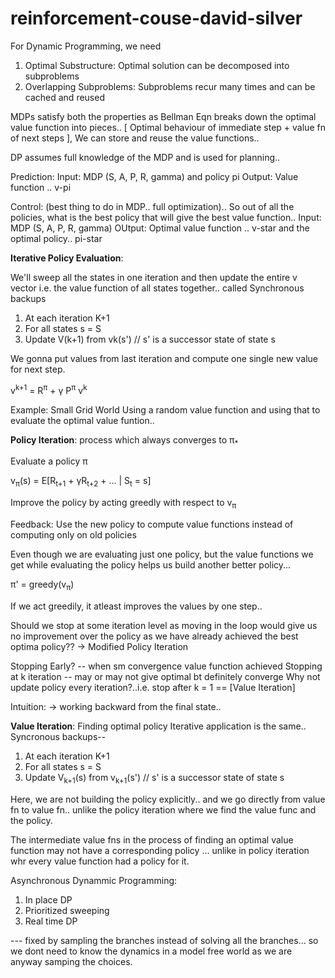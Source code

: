 # reinforcement-couse-david-silver

For Dynamic Programming, we need
1. Optimal Substructure: Optimal solution can be decomposed into subproblems
2. Overlapping Subproblems: Subproblems recur many times and can be cached and reused

MDPs satisfy both the properties as Bellman Eqn breaks down the optimal value function into pieces.. [ Optimal behaviour of immediate step + value fn of next steps ], We can store and reuse the value functions.. 

DP assumes full knowledge of the MDP and is used for planning..

Prediction:
Input: MDP (S, A, P, R, gamma) and policy pi
Output: Value function .. v-pi

Control: (best thing to do in MDP.. full optimization).. So out of all the policies, what is the best policy that will give the best value function..
Input: MDP (S, A, P, R, gamma)
OUtput: Optimal value function .. v-star and the optimal policy.. pi-star

<b>Iterative Policy Evaluation</b>:


We'll sweep all the states in one iteration and then update the entire v vector i.e. the value function of all states together.. called Synchronous backups
1. At each iteration K+1
2. For all states s = S
3. Update V(k+1) from vk(s') // s' is a successor state of state s

We gonna put values from last iteration and compute one single new value for next step.

v<sup>k+1</sup>  = R<sup>&pi;</sup> + &gamma; P<sup>&pi;</sup> v<sup>k</sup>  

Example: Small Grid World
Using a  random value function and using that to evaluate the optimal value funtion..


<b>Policy Iteration</b>: process which always converges to  &pi;<sub>*</sub>

Evaluate a policy &pi;

v<sub>&pi;</sub>(s) = E[R<sub>t+1</sub> + &gamma;R<sub>t+2</sub> + ... | S<sub>t</sub> = s]

Improve the policy by acting greedly with respect to v<sub>&pi;</sub>

Feedback: Use the new policy to compute value functions instead of computing only on old policies

Even though we are evaluating just one policy, but the value functions we get while evaluating the policy helps us build another better policy...


&pi;' = greedy(v<sub>&pi;</sub>)

If we act greedily, it atleast improves the values by one step.. 

Should we stop at some iteration level as moving in the loop would give us no improvement over the policy as we have already achieved the best optima policy?? -> Modified Policy Iteration

Stopping Early? -- when sm convergence value function achieved 
Stopping at k iteration -- may or may not give optimal bt definitely converge
Why not update policy every iteration?..i.e. stop after k = 1 == [Value Iteration]

Intuition: -> working backward from the final state..

<b>Value Iteration</b>: Finding optimal policy
Iterative application is the same.. 
Syncronous backups--
1. At each iteration K+1
2. For all states s = S
3. Update V<sub>k+1</sub>(s) from v<sub>k+1</sub>(s') // s' is a successor state of state s

Here, we are not building the policy explicitly.. and we go directly from value fn to value fn.. unlike the policy iteration where we find the value func and the policy.

The intermediate value fns in the process of finding an optimal value function may not have a corresponding policy ... unlike in policy iteration whr every value function had a policy for it. 


Asynchronous Dynammic Programming:
1. In place DP
2. Prioritized sweeping
3. Real time DP 

--- fixed by sampling the branches instead of solving all the branches... 
so we dont need to know the dynamics in a model free world as we are anyway samping the choices.


